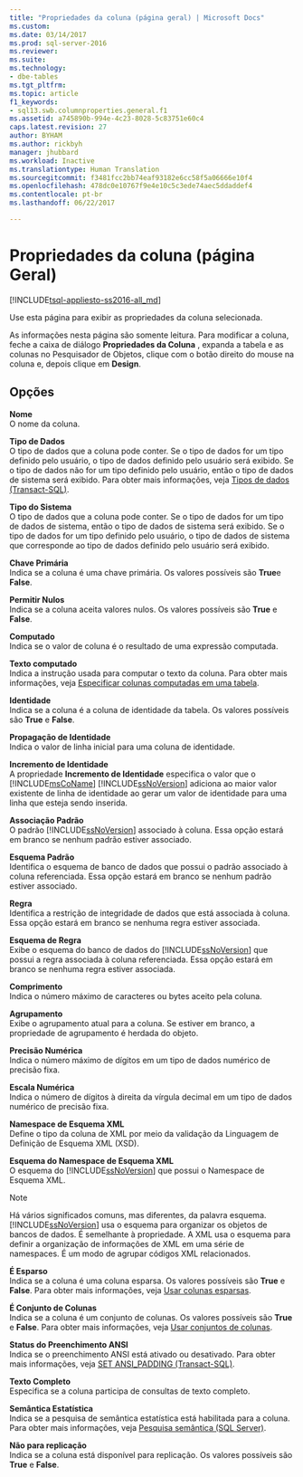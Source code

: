 ```yaml
---
title: "Propriedades da coluna (página geral) | Microsoft Docs"
ms.custom: 
ms.date: 03/14/2017
ms.prod: sql-server-2016
ms.reviewer: 
ms.suite: 
ms.technology:
- dbe-tables
ms.tgt_pltfrm: 
ms.topic: article
f1_keywords:
- sql13.swb.columnproperties.general.f1
ms.assetid: a745890b-994e-4c23-8028-5c83751e60c4
caps.latest.revision: 27
author: BYHAM
ms.author: rickbyh
manager: jhubbard
ms.workload: Inactive
ms.translationtype: Human Translation
ms.sourcegitcommit: f3481fcc2bb74eaf93182e6cc58f5a06666e10f4
ms.openlocfilehash: 478dc0e10767f9e4e10c5c3ede74aec5ddaddef4
ms.contentlocale: pt-br
ms.lasthandoff: 06/22/2017

---
```

# <a name="column-properties-general-page"></a>Propriedades da coluna (página Geral)
[!INCLUDE[tsql-appliesto-ss2016-all_md](../../includes/tsql-appliesto-ss2016-all-md.md)]

  Use esta página para exibir as propriedades da coluna selecionada.  
  
 As informações nesta página são somente leitura. Para modificar a coluna, feche a caixa de diálogo **Propriedades da Coluna** , expanda a tabela e as colunas no Pesquisador de Objetos, clique com o botão direito do mouse na coluna e, depois clique em **Design**.  
  
## <a name="options"></a>Opções  
 **Nome**  
 O nome da coluna.  
  
 **Tipo de Dados**  
 O tipo de dados que a coluna pode conter. Se o tipo de dados for um tipo definido pelo usuário, o tipo de dados definido pelo usuário será exibido. Se o tipo de dados não for um tipo definido pelo usuário, então o tipo de dados de sistema será exibido. Para obter mais informações, veja [Tipos de dados &#40;Transact-SQL&#41;](../../t-sql/data-types/data-types-transact-sql.md).  
  
 **Tipo do Sistema**  
 O tipo de dados que a coluna pode conter. Se o tipo de dados for um tipo de dados de sistema, então o tipo de dados de sistema será exibido. Se o tipo de dados for um tipo definido pelo usuário, o tipo de dados de sistema que corresponde ao tipo de dados definido pelo usuário será exibido.  
  
 **Chave Primária**  
 Indica se a coluna é uma chave primária. Os valores possíveis são **True**e **False**.  
  
 **Permitir Nulos**  
 Indica se a coluna aceita valores nulos. Os valores possíveis são **True** e **False**.  
  
 **Computado**  
 Indica se o valor de coluna é o resultado de uma expressão computada.  
  
 **Texto computado**  
 Indica a instrução usada para computar o texto da coluna. Para obter mais informações, veja [Especificar colunas computadas em uma tabela](../../relational-databases/tables/specify-computed-columns-in-a-table.md).  
  
 **Identidade**  
 Indica se a coluna é a coluna de identidade da tabela. Os valores possíveis são **True** e **False**.  
  
 **Propagação de Identidade**  
 Indica o valor de linha inicial para uma coluna de identidade.  
  
 **Incremento de Identidade**  
 A propriedade **Incremento de Identidade** especifica o valor que o [!INCLUDE[msCoName](../../includes/msconame-md.md)] [!INCLUDE[ssNoVersion](../../includes/ssnoversion-md.md)] adiciona ao maior valor existente de linha de identidade ao gerar um valor de identidade para uma linha que esteja sendo inserida.  
  
 **Associação Padrão**  
 O padrão [!INCLUDE[ssNoVersion](../../includes/ssnoversion-md.md)] associado à coluna. Essa opção estará em branco se nenhum padrão estiver associado.  
  
 **Esquema Padrão**  
 Identifica o esquema de banco de dados que possui o padrão associado à coluna referenciada. Essa opção estará em branco se nenhum padrão estiver associado.  
  
 **Regra**  
 Identifica a restrição de integridade de dados que está associada à coluna. Essa opção estará em branco se nenhuma regra estiver associada.  
  
 **Esquema de Regra**  
 Exibe o esquema do banco de dados do [!INCLUDE[ssNoVersion](../../includes/ssnoversion-md.md)] que possui a regra associada à coluna referenciada. Essa opção estará em branco se nenhuma regra estiver associada.  
  
 **Comprimento**  
 Indica o número máximo de caracteres ou bytes aceito pela coluna.  
  
 **Agrupamento**  
 Exibe o agrupamento atual para a coluna. Se estiver em branco, a propriedade de agrupamento é herdada do objeto.  
  
 **Precisão Numérica**  
 Indica o número máximo de dígitos em um tipo de dados numérico de precisão fixa.  
  
 **Escala Numérica**  
 Indica o número de dígitos à direita da vírgula decimal em um tipo de dados numérico de precisão fixa.  
  
 **Namespace de Esquema XML**  
 Define o tipo da coluna de XML por meio da validação da Linguagem de Definição de Esquema XML (XSD).  
  
 **Esquema do Namespace de Esquema XML**  
 O esquema do [!INCLUDE[ssNoVersion](../../includes/ssnoversion-md.md)] que possui o Namespace de Esquema XML.  
  
> [!NOTE]  
>  Há vários significados comuns, mas diferentes, da palavra esquema. [!INCLUDE[ssNoVersion](../../includes/ssnoversion-md.md)] usa o esquema para organizar os objetos de bancos de dados. É semelhante à propriedade. A XML usa o esquema para definir a organização de informações de XML em uma série de namespaces. É um modo de agrupar códigos XML relacionados.  
  
 **É Esparso**  
 Indica se a coluna é uma coluna esparsa. Os valores possíveis são **True** e **False**. Para obter mais informações, veja [Usar colunas esparsas](../../relational-databases/tables/use-sparse-columns.md).  
  
 **É Conjunto de Colunas**  
 Indica se a coluna é um conjunto de colunas. Os valores possíveis são **True** e **False**. Para obter mais informações, veja [Usar conjuntos de colunas](../../relational-databases/tables/use-column-sets.md).  
  
 **Status do Preenchimento ANSI**  
 Indica se o preenchimento ANSI está ativado ou desativado. Para obter mais informações, veja [SET ANSI_PADDING &#40;Transact-SQL&#41;](../../t-sql/statements/set-ansi-padding-transact-sql.md).  
  
 **Texto Completo**  
 Especifica se a coluna participa de consultas de texto completo.  
  
 **Semântica Estatística**  
 Indica se a pesquisa de semântica estatística está habilitada para a coluna. Para obter mais informações, veja [Pesquisa semântica &#40;SQL Server&#41;](../../relational-databases/search/semantic-search-sql-server.md).  
  
 **Não para replicação**  
 Indica se a coluna está disponível para replicação. Os valores possíveis são **True** e **False**.  
  
  

